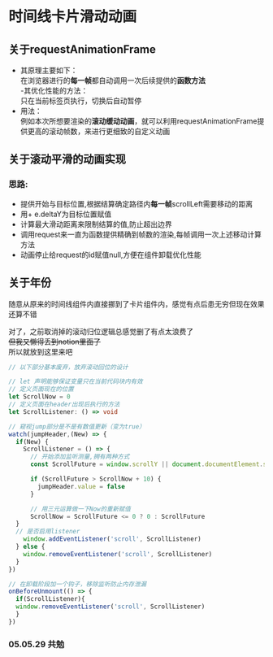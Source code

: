 # 时间线卡片滑动动画

## 关于requestAnimationFrame  
- 其原理主要如下：  
在浏览器进行的**每一帧**都自动调用一次后续提供的**函数方法**  
 -其优化性能的方法：  
只在当前标签页执行，切换后自动暂停  
- 用法：  
例如本次所想要渲染的**滚动缓动动画**，就可以利用requestAnimationFrame提供更高的滚动帧数，来进行更细致的自定义动画  
  
## 关于滚动平滑的动画实现  
  
### 思路:
- 提供开始与目标位置,根据结算确定路径内**每一帧**scrollLeft需要移动的距离
- 用+ e.deltaY为目标位置赋值
- 计算最大滑动距离来限制结算的值,防止超出边界
- 调用request来一直为函数提供精确到帧数的渲染,每帧调用一次上述移动计算方法
- 动画停止给request的id赋值null,方便在组件卸载优化性能

## 关于年份
随意从原来的时间线组件内直接挪到了卡片组件内，感觉有点后患无穷但现在效果还算不错

对了，之前取消掉的滚动归位逻辑总感觉删了有点太浪费了  
~~但我又懒得丢到notion里面了~~  
所以就放到这里来吧
```ts
// 以下部分基本废弃，放弃滚动回位的设计

// let 声明能够保证变量只在当前代码块内有效
// 定义页面现在的位置
let ScrollNow = 0
// 定义页面在header出现后执行的方法
let ScrollListener: () => void

// 窥视jump部分是不是有数值更新（变为true）
watch(jumpHeader,(New) => {
  if(New) {
    ScrollListener = () => {
      // 开始添加监听测量,拥有两种方式
      const ScrollFuture = window.scrollY || document.documentElement.scrollTop

      if (ScrollFuture > ScrollNow + 10) {
        jumpHeader.value = false
      }

      // 用三元运算做一下Now的重新赋值
      ScrollNow = ScrollFuture <= 0 ? 0 : ScrollFuture
  }
  // 是否启用listener
    window.addEventListener('scroll', ScrollListener)
  } else {
    window.removeEventListener('scroll', ScrollListener)
  }
})

// 在卸载阶段加一个钩子，移除监听防止内存泄漏
onBeforeUnmount(() => {
  if(ScrollListener){
  window.removeEventListener('scroll', ScrollListener)
  }
})
```

### 05.05.29 共勉